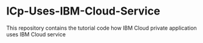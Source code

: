 # ICp-Uses-IBM-Cloud-Service
This repository contains the tutorial code how IBM Cloud private application uses IBM Cloud service
